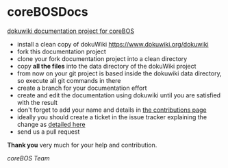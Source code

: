 coreBOSDocs
===========

[dokuwiki documentation project for coreBOS](http://corebos.tsolucio.com/documentation)

* install a clean copy of dokuWiki https://www.dokuwiki.org/dokuwiki
* fork this documentation project
* clone your fork documentation project into a clean directory
* copy **all the files** into the data directory of the dokuWiki project
* from now on your git project is based inside the dokuwiki data directory, so execute all git commands in there
* create a branch for your documentation effort
* create and edit the documentation using dokuwiki until you are satisfied with the result
* don't forget to add your name and details in [the contributions page](http://corebos.tsolucio.com/documentation/doku.php?id=en:devel:contributors)
* ideally you should create a ticket in the issue tracker explaining the change as [detailed here](http://corebos.tsolucio.com/documentation/doku.php?id=en:devel:contribute#individual_contributions)
* send us a pull request

**Thank you** very much for your help and contribution.

*coreBOS Team*
